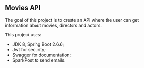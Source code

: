 ## Movies API

The goal of this project is to create an API where the user can get information about movies, directors and actors.

This project uses:
- JDK 8, Spring Boot 2.6.6;
- Jwt for security;
- Swagger for documentation;
- SparkPost to send emails.
